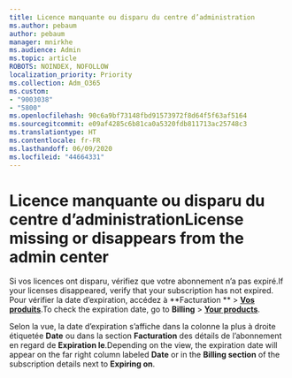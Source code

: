 ```yaml
---
title: Licence manquante ou disparu du centre d’administration
ms.author: pebaum
author: pebaum
manager: mnirkhe
ms.audience: Admin
ms.topic: article
ROBOTS: NOINDEX, NOFOLLOW
localization_priority: Priority
ms.collection: Adm_O365
ms.custom:
- "9003038"
- "5800"
ms.openlocfilehash: 90c6a9bf73148fbd91573972f8d64f5f63af5164
ms.sourcegitcommit: e09af4285c6b81ca0a5320fdb811713ac25748c3
ms.translationtype: HT
ms.contentlocale: fr-FR
ms.lasthandoff: 06/09/2020
ms.locfileid: "44664331"
---
```

# <a name="license-missing-or-disappears-from-the-admin-center"></a><span data-ttu-id="44993-102">Licence manquante ou disparu du centre d’administration</span><span class="sxs-lookup"><span data-stu-id="44993-102">License missing or disappears from the admin center</span></span>


<span data-ttu-id="44993-103">Si vos licences ont disparu, vérifiez que votre abonnement n’a pas expiré.</span><span class="sxs-lookup"><span data-stu-id="44993-103">If your licenses disappeared, verify that your subscription has not expired.</span></span> <span data-ttu-id="44993-104">Pour vérifier la date d’expiration, accédez à \*\*Facturation \*\*  >  **[Vos produits](https://go.microsoft.com/fwlink/p/?linkid=842054)**.</span><span class="sxs-lookup"><span data-stu-id="44993-104">To check the expiration date, go to  **Billing**  >  **[Your products](https://go.microsoft.com/fwlink/p/?linkid=842054)**.</span></span>  

<span data-ttu-id="44993-105">Selon la vue, la date d’expiration s’affiche dans la colonne la plus à droite étiquetée **Date** ou dans la section **Facturation** des détails de l’abonnement en regard de **Expiration le**.</span><span class="sxs-lookup"><span data-stu-id="44993-105">Depending on the view, the expiration date will appear on the far right column labeled  **Date**  or in the  **Billing section**  of the subscription details next to  **Expiring on**.</span></span>